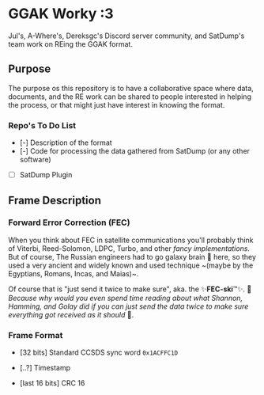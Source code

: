 # GGAK Worky :3

Jul's, A-Where's, Dereksgc's Discord server community, and SatDump's team work on REing the GGAK format.

## Purpose

The purpose os this repository is to have a collaborative space where data, documents, and the RE work can be shared to people interested in helping the process, or that might just have interest in knowing the format.

### Repo's To Do List

- [-] Description of the format
- [-] Code for processing the data gathered from SatDump (or any other software)
- [ ] SatDump Plugin

## Frame Description

### Forward Error Correction (FEC)

When you think about FEC in satellite communications you'll probably think of Viterbi, Reed-Solomon, LDPC, Turbo, and other _fancy implementations_. But of course, The Russian engineers had to go galaxy brain 🧠 here, so they used a very ancient and widely known and used technique ~(maybe by the Egyptians, Romans, Incas, and Maias)~.

Of course that is "just send it twice to make sure", aka. the ✨**FEC-ski**:tm:✨. 🤫 _Because why would you even spend time reading about what Shannon, Hamming, and Golay did if you can just send the data twice to make sure everything got received as it should_ 🧠.

### Frame Format

- [32 bits] Standard CCSDS sync word `0x1ACFFC1D`
- [..?] Timestamp

- [last 16 bits] CRC 16
